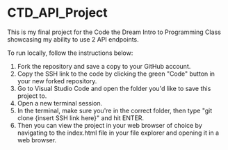 # CTD_API_Project
This is my final project for the Code the Dream Intro to Programming Class showcasing my ability to use 2 API endpoints.

To run locally, follow the instructions below:

1. Fork the repository and save a copy to your GitHub account.
2. Copy the SSH link to the code by clicking the green "Code" button in your new forked repository.
3. Go to Visual Studio Code and open the folder you'd like to save this project to.
4. Open a new terminal session.
5. In the terminal, make sure you're in the correct folder, then type "git clone {insert SSH link here}" and hit ENTER.
7. Then you can view the project in your web browser of choice by navigating to the index.html file in your file explorer and opening it in a web browser.
